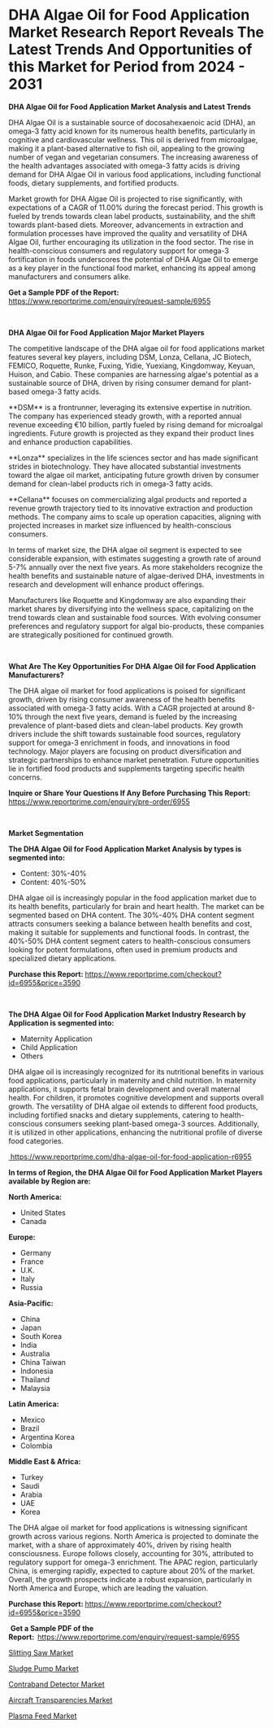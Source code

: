 <p><h1>DHA Algae Oil for Food Application Market Research Report Reveals The Latest Trends And Opportunities of this Market for Period from 2024 - 2031</h1></p><p><strong>DHA Algae Oil for Food Application Market Analysis and Latest Trends</strong></p>
<p><p>DHA Algae Oil is a sustainable source of docosahexaenoic acid (DHA), an omega-3 fatty acid known for its numerous health benefits, particularly in cognitive and cardiovascular wellness. This oil is derived from microalgae, making it a plant-based alternative to fish oil, appealing to the growing number of vegan and vegetarian consumers. The increasing awareness of the health advantages associated with omega-3 fatty acids is driving demand for DHA Algae Oil in various food applications, including functional foods, dietary supplements, and fortified products.</p><p>Market growth for DHA Algae Oil is projected to rise significantly, with expectations of a CAGR of 11.00% during the forecast period. This growth is fueled by trends towards clean label products, sustainability, and the shift towards plant-based diets. Moreover, advancements in extraction and formulation processes have improved the quality and versatility of DHA Algae Oil, further encouraging its utilization in the food sector. The rise in health-conscious consumers and regulatory support for omega-3 fortification in foods underscores the potential of DHA Algae Oil to emerge as a key player in the functional food market, enhancing its appeal among manufacturers and consumers alike.</p></p>
<p><strong>Get a Sample PDF of the Report:&nbsp;</strong> <a href="https://www.reportprime.com/enquiry/request-sample/6955?utm_campaign=1892&utm_medium=2&utm_source=Github&utm_content=ia&utm_term=25122024&utm_id=dha-algae-oil-for-food-application">https://www.reportprime.com/enquiry/request-sample/6955</a></p>
<p>&nbsp;</p>
<p><strong>DHA Algae Oil for Food Application Major Market Players</strong></p>
<p><p>The competitive landscape of the DHA algae oil for food applications market features several key players, including DSM, Lonza, Cellana, JC Biotech, FEMICO, Roquette, Runke, Fuxing, Yidie, Yuexiang, Kingdomway, Keyuan, Huison, and Cabio. These companies are harnessing algae's potential as a sustainable source of DHA, driven by rising consumer demand for plant-based omega-3 fatty acids.</p><p>**DSM** is a frontrunner, leveraging its extensive expertise in nutrition. The company has experienced steady growth, with a reported annual revenue exceeding €10 billion, partly fueled by rising demand for microalgal ingredients. Future growth is projected as they expand their product lines and enhance production capabilities.</p><p>**Lonza** specializes in the life sciences sector and has made significant strides in biotechnology. They have allocated substantial investments toward the algae oil market, anticipating future growth driven by consumer demand for clean-label products rich in omega-3 fatty acids.</p><p>**Cellana** focuses on commercializing algal products and reported a revenue growth trajectory tied to its innovative extraction and production methods. The company aims to scale up operation capacities, aligning with projected increases in market size influenced by health-conscious consumers.</p><p>In terms of market size, the DHA algae oil segment is expected to see considerable expansion, with estimates suggesting a growth rate of around 5-7% annually over the next five years. As more stakeholders recognize the health benefits and sustainable nature of algae-derived DHA, investments in research and development will enhance product offerings.</p><p>Manufacturers like Roquette and Kingdomway are also expanding their market shares by diversifying into the wellness space, capitalizing on the trend towards clean and sustainable food sources. With evolving consumer preferences and regulatory support for algal bio-products, these companies are strategically positioned for continued growth.</p></p>
<p>&nbsp;</p>
<p><strong>What Are The Key Opportunities For DHA Algae Oil for Food Application Manufacturers?</strong></p>
<p><p>The DHA algae oil market for food applications is poised for significant growth, driven by rising consumer awareness of the health benefits associated with omega-3 fatty acids. With a CAGR projected at around 8-10% through the next five years, demand is fueled by the increasing prevalence of plant-based diets and clean-label products. Key growth drivers include the shift towards sustainable food sources, regulatory support for omega-3 enrichment in foods, and innovations in food technology. Major players are focusing on product diversification and strategic partnerships to enhance market penetration. Future opportunities lie in fortified food products and supplements targeting specific health concerns.</p></p>
<p><strong>Inquire or Share Your Questions If Any Before Purchasing This Report:</strong> <a href="https://www.reportprime.com/enquiry/pre-order/6955?utm_campaign=1892&utm_medium=2&utm_source=Github&utm_content=ia&utm_term=25122024&utm_id=dha-algae-oil-for-food-application">https://www.reportprime.com/enquiry/pre-order/6955</a></p>
<p>&nbsp;</p>
<p><strong>Market Segmentation</strong></p>
<p><strong>The DHA Algae Oil for Food Application Market Analysis by types is segmented into:</strong></p>
<p><ul><li>Content: 30%-40%</li><li>Content: 40%-50%</li></ul></p>
<p><p>DHA algae oil is increasingly popular in the food application market due to its health benefits, particularly for brain and heart health. The market can be segmented based on DHA content. The 30%-40% DHA content segment attracts consumers seeking a balance between health benefits and cost, making it suitable for supplements and functional foods. In contrast, the 40%-50% DHA content segment caters to health-conscious consumers looking for potent formulations, often used in premium products and specialized dietary applications.</p></p>
<p><strong>Purchase this Report:&nbsp;</strong><a href="https://www.reportprime.com/checkout?id=6955&price=3590&utm_campaign=1892&utm_medium=2&utm_source=Github&utm_content=ia&utm_term=25122024&utm_id=dha-algae-oil-for-food-application">https://www.reportprime.com/checkout?id=6955&price=3590</a></p>
<p>&nbsp;</p>
<p><strong>The DHA Algae Oil for Food Application Market Industry Research by Application is segmented into:</strong></p>
<p><ul><li>Maternity Application</li><li>Child Application</li><li>Others</li></ul></p>
<p><p>DHA algae oil is increasingly recognized for its nutritional benefits in various food applications, particularly in maternity and child nutrition. In maternity applications, it supports fetal brain development and overall maternal health. For children, it promotes cognitive development and supports overall growth. The versatility of DHA algae oil extends to different food products, including fortified snacks and dietary supplements, catering to health-conscious consumers seeking plant-based omega-3 sources. Additionally, it is utilized in other applications, enhancing the nutritional profile of diverse food categories.</p></p>
<p><a href="https://www.reportprime.com/dha-algae-oil-for-food-application-r6955?utm_campaign=1892&utm_medium=2&utm_source=Github&utm_content=ia&utm_term=25122024&utm_id=dha-algae-oil-for-food-application">&nbsp;https://www.reportprime.com/dha-algae-oil-for-food-application-r6955</a></p>
<p><strong>In terms of Region, the DHA Algae Oil for Food Application Market Players available by Region are:</strong></p>
<p>
    <p> <strong> North America: </strong>
        <ul>
            <li>United States</li>
            <li>Canada</li>
        </ul>
        </p> 
    <p> <strong> Europe: </strong>
        <ul>
            <li>Germany</li>
            <li>France</li>
            <li>U.K.</li>
            <li>Italy</li>
            <li>Russia</li>
        </ul>
        </p> 
    <p> <strong> Asia-Pacific: </strong>
        <ul>
            <li>China</li>
            <li>Japan</li>
            <li>South Korea</li>
            <li>India</li>
            <li>Australia</li>
            <li>China Taiwan</li>
            <li>Indonesia</li>
            <li>Thailand</li>
            <li>Malaysia</li>
        </ul>
        </p> 
    <p> <strong> Latin America: </strong>
        <ul>
            <li>Mexico</li>
            <li>Brazil</li>
            <li>Argentina Korea</li>
            <li>Colombia</li>
        </ul>
        </p> 
    <p> <strong> Middle East & Africa: </strong>
        <ul>
            <li>Turkey</li>
            <li>Saudi</li>
            <li>Arabia</li>
            <li>UAE</li>
            <li>Korea</li>
        </ul>
    </p>
    </p>
<p><p>The DHA algae oil market for food applications is witnessing significant growth across various regions. North America is projected to dominate the market, with a share of approximately 40%, driven by rising health consciousness. Europe follows closely, accounting for 30%, attributed to regulatory support for omega-3 enrichment. The APAC region, particularly China, is emerging rapidly, expected to capture about 20% of the market. Overall, the growth prospects indicate a robust expansion, particularly in North America and Europe, which are leading the valuation.</p></p>
<p><strong>Purchase this Report: </strong><a href="https://www.reportprime.com/checkout?id=6955&price=3590&utm_campaign=1892&utm_medium=2&utm_source=Github&utm_content=ia&utm_term=25122024&utm_id=dha-algae-oil-for-food-application">https://www.reportprime.com/checkout?id=6955&price=3590</a></p>
<p>&nbsp;<strong>Get a Sample PDF of the Report:&nbsp;&nbsp;</strong><a href="https://www.reportprime.com/enquiry/request-sample/6955?utm_campaign=1892&utm_medium=2&utm_source=Github&utm_content=ia&utm_term=25122024&utm_id=dha-algae-oil-for-food-application">https://www.reportprime.com/enquiry/request-sample/6955</a></p>
<p><strong></strong></p>
<p><p><a href="https://www.linkedin.com/pulse/slitting-saw-market-size-share-analysis-growth-trends-forecasts-czjtf?utm_campaign=1892&utm_medium=2&utm_source=Github&utm_content=ia&utm_term=25122024&utm_id=dha-algae-oil-for-food-application">Slitting Saw Market</a></p><p><a href="https://www.linkedin.com/pulse/transforming-connectivity-exploring-sludge-pump-markets-growth-kkcqf?utm_campaign=1892&utm_medium=2&utm_source=Github&utm_content=ia&utm_term=25122024&utm_id=dha-algae-oil-for-food-application">Sludge Pump Market</a></p><p><a href="https://www.linkedin.com/pulse/analyzing-historical-growth-trends-driversof-contraband-detector-ztqff?utm_campaign=1892&utm_medium=2&utm_source=Github&utm_content=ia&utm_term=25122024&utm_id=dha-algae-oil-for-food-application">Contraband Detector Market</a></p><p><a href="https://www.linkedin.com/pulse/a-mkt-nova-vc8zf?utm_campaign=1892&utm_medium=2&utm_source=Github&utm_content=ia&utm_term=25122024&utm_id=dha-algae-oil-for-food-application">Aircraft Transparencies Market</a></p><p><a href="https://www.linkedin.com/pulse/c-glance-reports-anmec?utm_campaign=1892&utm_medium=2&utm_source=Github&utm_content=ia&utm_term=25122024&utm_id=dha-algae-oil-for-food-application">Plasma Feed Market</a></p></p>